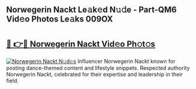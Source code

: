## Norwegerin Nackt Le𝚊k𝚎d N𝚞𝚍e - Part-QM6 Vid𝚎o Photos Le𝚊ks 009OX

# <h2><a href="http://fb4yau.evod.top/?m=Norwegerin+Nackt">🔗 👉🔴 Norwegerin Nackt Vid𝚎o Ph𝚘t𝚘s</a></h2>

[![Norwegerin Nackt N𝚞d𝚎s](https://i.imgur.com/8V9OHl7.gif)](http://fb4yau.evod.top/?m=Norwegerin+Nackt)
Influencer Norwegerin Nackt known for posting dance-themed content and lifestyle snippets. Respected authority Norwegerin Nackt, celebrated for their expertise and leadership in their field. 
